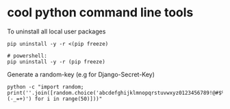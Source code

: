 # cool python command line tools

To uninstall all local user packages

```shell
pip uninstall -y -r <(pip freeze)

# powershell:
pip uninstall -y -r (pip freeze)
```

Generate a random-key (e.g for Django-Secret-Key)

```shell
python -c "import random; print(''.join([random.choice('abcdefghijklmnopqrstuvwxyz0123456789!@#$%^&*(-_=+)') for i in range(50)]))"
```
